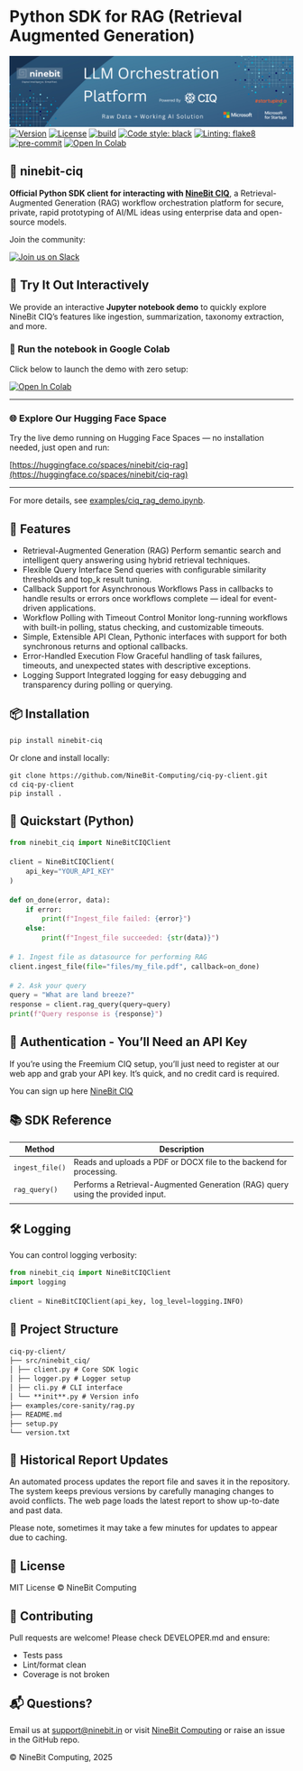 # Python SDK for RAG (Retrieval Augmented Generation)

![](banner.png)
[![Version](https://img.shields.io/pypi/v/ninebit-ciq)](https://pypi.org/project/ninebit-ciq)
[![License](https://img.shields.io/github/license/NineBit-Computing/ciq-py-client)](https://github.com/NineBit-Computing/ciq-py-client/blob/main/LICENSE)
[![build](https://img.shields.io/github/actions/workflow/status/NineBit-Computing/ciq-py-client/ci.yml?branch=main)](https://github.com/NineBit-Computing/ciq-py-client/actions)
[![Code style: black](https://img.shields.io/badge/code%20style-black-000000.svg)](https://github.com/psf/black)
[![Linting: flake8](https://img.shields.io/badge/linting-flake8-blue)](https://flake8.pycqa.org/)
[![pre-commit](https://img.shields.io/badge/pre--commit-enabled-brightgreen?logo=pre-commit&logoColor=white)](https://pre-commit.com/)
[![Open In Colab](https://colab.research.google.com/assets/colab-badge.svg)](https://colab.research.google.com/github/NineBit-Computing/ciq-py-client/blob/main/examples/ciq_rag_demo.ipynb)

## 🔗 ninebit-ciq

**Official Python SDK client for interacting with [NineBit CIQ](https://ciq.ninebit.in?utm_source=pypl)**, a Retrieval-Augmented Generation (RAG) workflow orchestration platform for secure, private, rapid prototyping of AI/ML ideas using enterprise data and open-source models.

Join the community:

[![Join us on Slack](https://img.shields.io/badge/Slack-join%20chat-4A154B?style=for-the-badge&logo=slack&logoColor=white)](https://join.slack.com/t/ninebit-ciq-community/shared_invite/zt-38oi663on-9R~0J8echKGQ8NV2zRKJZA)

## 🚀 Try It Out Interactively

We provide an interactive **Jupyter notebook demo** to quickly explore NineBit CIQ’s features like ingestion, summarization, taxonomy extraction, and more.

### 🧪 Run the notebook in Google Colab

Click below to launch the demo with zero setup:

[![Open In Colab](https://colab.research.google.com/assets/colab-badge.svg)](https://colab.research.google.com/github/NineBit-Computing/ciq-py-client/blob/main/examples/ciq_rag_demo.ipynb)

---

### 🌐 Explore Our Hugging Face Space

Try the live demo running on Hugging Face Spaces — no installation needed, just open and run:

[https://huggingface.co/spaces/ninebit/ciq-rag](https://huggingface.co/spaces/ninebit/ciq-rag)

---

For more details, see [examples/ciq_rag_demo.ipynb](./examples/ciq_rag_demo.ipynb).

## 🚀 Features

- Retrieval-Augmented Generation (RAG)
  Perform semantic search and intelligent query answering using hybrid retrieval techniques.
- Flexible Query Interface
  Send queries with configurable similarity thresholds and top_k result tuning.
- Callback Support for Asynchronous Workflows
  Pass in callbacks to handle results or errors once workflows complete — ideal for event-driven applications.
- Workflow Polling with Timeout Control
  Monitor long-running workflows with built-in polling, status checking, and customizable timeouts.
- Simple, Extensible API
  Clean, Pythonic interfaces with support for both synchronous returns and optional callbacks.
- Error-Handled Execution Flow
  Graceful handling of task failures, timeouts, and unexpected states with descriptive exceptions.
- Logging Support
  Integrated logging for easy debugging and transparency during polling or querying.

## 📦 Installation

```bash
pip install ninebit-ciq
```

Or clone and install locally:

```
git clone https://github.com/NineBit-Computing/ciq-py-client.git
cd ciq-py-client
pip install .
```

## 🧪 Quickstart (Python)

```python
from ninebit_ciq import NineBitCIQClient

client = NineBitCIQClient(
    api_key="YOUR_API_KEY"
)

def on_done(error, data):
    if error:
        print(f"Ingest_file failed: {error}")
    else:
        print(f"Ingest_file succeeded: {str(data)}")

# 1. Ingest file as datasource for performing RAG
client.ingest_file(file="files/my_file.pdf", callback=on_done)

# 2. Ask your query
query = "What are land breeze?"
response = client.rag_query(query=query)
print(f"Query response is {response}")

```

## 🔐 Authentication - You’ll Need an API Key

If you’re using the Freemium CIQ setup, you’ll just need to register at our web app and grab your API key. It’s quick, and no credit card is required.

You can sign up here [NineBit CIQ](https://ciq.ninebit.in?utm_source=pypl)

## 📚 SDK Reference

| Method          | Description                                                                     |
| --------------- | ------------------------------------------------------------------------------- |
| `ingest_file()` | Reads and uploads a PDF or DOCX file to the backend for processing.             |
| `rag_query()`   | Performs a Retrieval-Augmented Generation (RAG) query using the provided input. |
|                 |

## 🛠️ Logging

You can control logging verbosity:

```python
from ninebit_ciq import NineBitCIQClient
import logging

client = NineBitCIQClient(api_key, log_level=logging.INFO)
```

## 📁 Project Structure

```
ciq-py-client/
├── src/ninebit_ciq/
│ ├── client.py # Core SDK logic
│ ├── logger.py # Logger setup
│ ├── cli.py # CLI interface
│ └── **init**.py # Version info
├── examples/core-sanity/rag.py
├── README.md
├── setup.py
└── version.txt
```

## 📄 Historical Report Updates

An automated process updates the report file and saves it in the repository. The system keeps previous versions by carefully managing changes to avoid conflicts. The web page loads the latest report to show up-to-date and past data.

Please note, sometimes it may take a few minutes for updates to appear due to caching.

## 📄 License

MIT License © NineBit Computing

## 🤝 Contributing

Pull requests are welcome! Please check DEVELOPER.md and ensure:

- Tests pass
- Lint/format clean
- Coverage is not broken

## 📬 Questions?

Email us at support@ninebit.in or visit [NineBit Computing](https://ninebit.in?utm_source=pypl) or raise an issue in the GitHub repo.

© NineBit Computing, 2025
